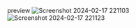 preview
![Screenshot 2024-02-17 221103](https://github.com/Vishallab/fragment-in-android-/assets/74778363/2e8df1b0-3c55-49c0-bd66-08711c623e1c)
![Screenshot 2024-02-17 221123](https://github.com/Vishallab/fragment-in-android-/assets/74778363/1cc2f42a-20f1-44d2-bf3c-52adf2b5a9bf)
